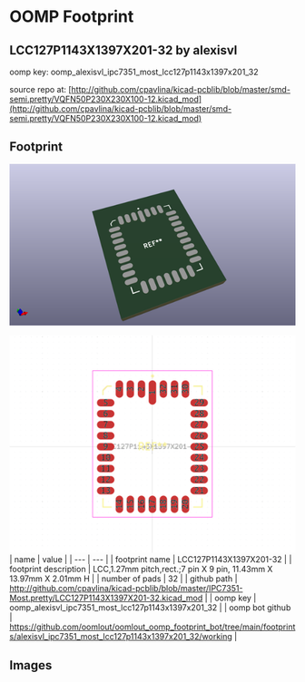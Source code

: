 # OOMP Footprint  
## LCC127P1143X1397X201-32  by alexisvl  
  
oomp key: oomp_alexisvl_ipc7351_most_lcc127p1143x1397x201_32  
  
source repo at: [http://github.com/cpavlina/kicad-pcblib/blob/master/smd-semi.pretty/VQFN50P230X230X100-12.kicad_mod](http://github.com/cpavlina/kicad-pcblib/blob/master/smd-semi.pretty/VQFN50P230X230X100-12.kicad_mod)  
## Footprint  
  
[![working_kicad_pcb_3d.png](working_kicad_pcb_3d_600.png)](working_kicad_pcb_3d.png)  
  
[![working.png](working_600.png)](working.png)  
| name | value | 
| --- | --- | 
| footprint name | LCC127P1143X1397X201-32 | 
| footprint description | LCC,1.27mm pitch,rect.;7 pin X 9 pin, 11.43mm X 13.97mm X 2.01mm H | 
| number of pads | 32 | 
| github path | http://github.com/cpavlina/kicad-pcblib/blob/master/IPC7351-Most.pretty/LCC127P1143X1397X201-32.kicad_mod | 
| oomp key | oomp_alexisvl_ipc7351_most_lcc127p1143x1397x201_32 | 
| oomp bot github | https://github.com/oomlout/oomlout_oomp_footprint_bot/tree/main/footprints/alexisvl_ipc7351_most_lcc127p1143x1397x201_32/working | 
## Images  
